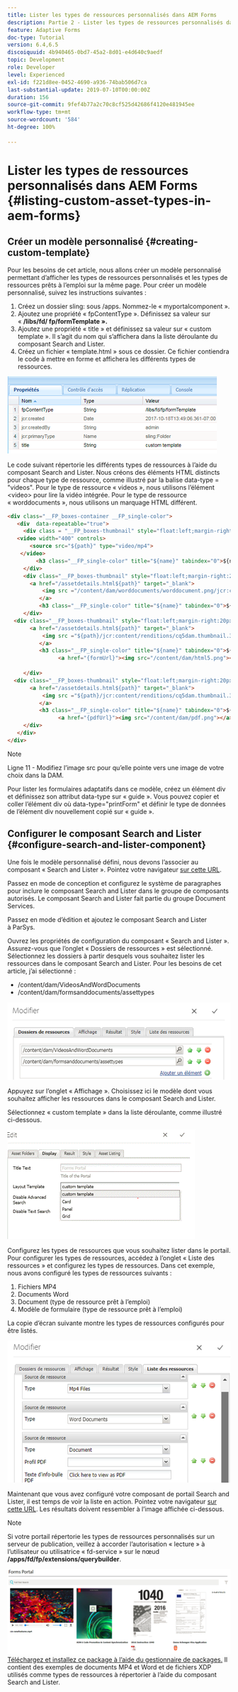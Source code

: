 ```yaml
---
title: Lister les types de ressources personnalisés dans AEM Forms
description: Partie 2 - Lister les types de ressources personnalisés dans AEM Forms
feature: Adaptive Forms
doc-type: Tutorial
version: 6.4,6.5
discoiquuid: 4b940465-0bd7-45a2-8d01-e4d640c9aedf
topic: Development
role: Developer
level: Experienced
exl-id: f221d8ee-0452-4690-a936-74bab506d7ca
last-substantial-update: 2019-07-10T00:00:00Z
duration: 156
source-git-commit: 9fef4b77a2c70c8cf525d42686f4120e481945ee
workflow-type: tm+mt
source-wordcount: '584'
ht-degree: 100%

---
```


# Lister les types de ressources personnalisés dans AEM Forms {#listing-custom-asset-types-in-aem-forms}

## Créer un modèle personnalisé {#creating-custom-template}

Pour les besoins de cet article, nous allons créer un modèle personnalisé permettant d’afficher les types de ressources personnalisés et les types de ressources prêts à l’emploi sur la même page. Pour créer un modèle personnalisé, suivez les instructions suivantes :

1. Créez un dossier sling: sous /apps. Nommez-le « myportalcomponent ».
1. Ajoutez une propriété « fpContentType ». Définissez sa valeur sur « **/libs/fd/ fp/formTemplate ».**
1. Ajoutez une propriété « title » et définissez sa valeur sur « custom template ». Il s’agit du nom qui s’affichera dans la liste déroulante du composant Search and Lister.
1. Créez un fichier « template.html » sous ce dossier. Ce fichier contiendra le code à mettre en forme et affichera les différents types de ressources.

![appsfolder](assets/appsfolder_.png)

Le code suivant répertorie les différents types de ressources à l’aide du composant Search and Lister. Nous créons des éléments HTML distincts pour chaque type de ressource, comme illustré par la balise data-type = &quot;videos&quot;. Pour le type de ressource « videos », nous utilisons l’élément &lt;video> pour lire la vidéo intégrée. Pour le type de ressource « worddocuments », nous utilisons un marquage HTML différent.

```html
<div class="__FP_boxes-container __FP_single-color">
   <div  data-repeatable="true">
     <div class = "__FP_boxes-thumbnail" style="float:left;margin-right:20px;" data-type = "videos">
   <video width="400" controls>
       <source src="${path}" type="video/mp4">
    </video>
         <h3 class="__FP_single-color" title="${name}" tabindex="0">${name}</h3>
     </div>
     <div class="__FP_boxes-thumbnail" style="float:left;margin-right:20px;" data-type = "worddocuments">
       <a href="/assetdetails.html${path}" target="_blank">
           <img src ="/content/dam/worddocuments/worddocument.png/jcr:content/renditions/cq5dam.thumbnail.319.319.png"/>
          </a>
          <h3 class="__FP_single-color" title="${name}" tabindex="0">${name}</h3>
     </div>
  <div class="__FP_boxes-thumbnail" style="float:left;margin-right:20px;" data-type = "xfaForm">
       <a href="/assetdetails.html${path}" target="_blank">
           <img src ="${path}/jcr:content/renditions/cq5dam.thumbnail.319.319.png"/>
          </a>
          <h3 class="__FP_single-color" title="${name}" tabindex="0">${name}</h3>
                <a href="{formUrl}"><img src="/content/dam/html5.png"></a><p>

     </div>
  <div class="__FP_boxes-thumbnail" style="float:left;margin-right:20px;" data-type = "printForm">
       <a href="/assetdetails.html${path}" target="_blank">
           <img src ="${path}/jcr:content/renditions/cq5dam.thumbnail.319.319.png"/>
          </a>
          <h3 class="__FP_single-color" title="${name}" tabindex="0">${name}</h3>
                <a href="{pdfUrl}"><img src="/content/dam/pdf.png"></a><p>
     </div>
   </div>
</div>
```

>[!NOTE]
>
>Ligne 11 - Modifiez l’image src pour qu’elle pointe vers une image de votre choix dans la DAM.
>
>Pour lister les formulaires adaptatifs dans ce modèle, créez un élément div et définissez son attribut data-type sur « guide ». Vous pouvez copier et coller l’élément div où data-type=&quot;printForm&quot; et définir le type de données de l’élément div nouvellement copié sur « guide ».

## Configurer le composant Search and Lister {#configure-search-and-lister-component}

Une fois le modèle personnalisé défini, nous devons l’associer au composant « Search and Lister ». Pointez votre navigateur [sur cette URL](http://localhost:4502/editor.html/content/AemForms/CustomPortal.html).

Passez en mode de conception et configurez le système de paragraphes pour inclure le composant Search and Lister dans le groupe de composants autorisés. Le composant Search and Lister fait partie du groupe Document Services.

Passez en mode d’édition et ajoutez le composant Search and Lister à ParSys.

Ouvrez les propriétés de configuration du composant « Search and Lister ». Assurez-vous que l’onglet « Dossiers de ressources » est sélectionné. Sélectionnez les dossiers à partir desquels vous souhaitez lister les ressources dans le composant Search and Lister. Pour les besoins de cet article, j’ai sélectionné :

* /content/dam/VideosAndWordDocuments
* /content/dam/formsanddocuments/assettypes

![assetfolder](assets/selectingassetfolders.png)

Appuyez sur l’onglet « Affichage ». Choisissez ici le modèle dont vous souhaitez afficher les ressources dans le composant Search and Lister.

Sélectionnez « custom template » dans la liste déroulante, comme illustré ci-dessous.

![searchandlister](assets/searchandlistercomponent.gif)

Configurez les types de ressources que vous souhaitez lister dans le portail. Pour configurer les types de ressources, accédez à l’onglet « Liste des ressources » et configurez les types de ressources. Dans cet exemple, nous avons configuré les types de ressources suivants :

1. Fichiers MP4
1. Documents Word
1. Document (type de ressource prêt à l’emploi)
1. Modèle de formulaire (type de ressource prêt à l’emploi)

La copie d’écran suivante montre les types de ressources configurés pour être listés.

![assettypes](assets/assettypes.png)

Maintenant que vous avez configuré votre composant de portail Search and Lister, il est temps de voir la liste en action. Pointez votre navigateur [sur cette URL](http://localhost:4502/content/AemForms/CustomPortal.html?wcmmode=disabled). Les résultats doivent ressembler à l’image affichée ci-dessous.

>[!NOTE]
>
>Si votre portail répertorie les types de ressources personnalisés sur un serveur de publication, veillez à accorder l’autorisation « lecture » à l’utilisateur ou utilisatrice « fd-service » sur le nœud **/apps/fd/fp/extensions/querybuilder**.

![assettypes](assets/assettypeslistings.png)
[Téléchargez et installez ce package à l’aide du gestionnaire de packages.](assets/customassettypekt1.zip) Il contient des exemples de documents MP4 et Word et de fichiers XDP utilisés comme types de ressources à répertorier à l’aide du composant Search and Lister.
